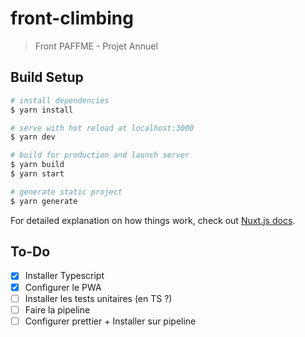 # front-climbing

> Front PAFFME - Projet Annuel

## Build Setup

``` bash
# install dependencies
$ yarn install

# serve with hot reload at localhost:3000
$ yarn dev

# build for production and launch server
$ yarn build
$ yarn start

# generate static project
$ yarn generate
```

For detailed explanation on how things work, check out [Nuxt.js docs](https://nuxtjs.org).

To-Do
----
- [x] Installer Typescript
- [x] Configurer le PWA
- [ ] Installer les tests unitaires (en TS ?)
- [ ] Faire la pipeline
- [ ] Configurer prettier + Installer sur pipeline
